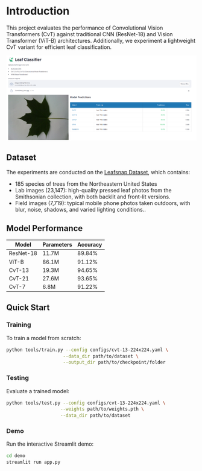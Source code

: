 # Introduction

This project evaluates the performance of Convolutional Vision Transformers (CvT) against traditional CNN (ResNet-18) and Vision Transformer (ViT-B) architectures. Additionally, we experiment a lightweight CvT variant for efficient leaf classification.


![Demo Interface](figures/app.png)

## Dataset

The experiments are conducted on the [Leafsnap Dataset](https://www.kaggle.com/datasets/xhlulu/leafsnap-dataset), which contains:
- 185 species of trees from the Northeastern United States
- Lab images (23,147): high-quality pressed leaf photos from the Smithsonian collection, with both backlit and front-lit versions.
- Field images (7,719): typical mobile phone photos taken outdoors, with blur, noise, shadows, and varied lighting conditions..

## Model Performance

| Model    | Parameters | Accuracy |
|----------|------------|----------|
| ResNet-18| 11.7M     | 89.84%    | 
| ViT-B    | 86.1M     | 91.12%    | 
| CvT-13   | 19.3M     | 94.65%    | 
| CvT-21   | 27.6M     | 93.65%    | 
| CvT-7    | 6.8M      | 91.22%    | 

## Quick Start


### Training
To train a model from scratch:
```bash
python tools/train.py --config configs/cvt-13-224x224.yaml \
                     --data_dir path/to/dataset \
                     --output_dir path/to/checkpoint/folder
```

### Testing
Evaluate a trained model:
```bash
python tools/test.py --config configs/cvt-13-224x224.yaml \
                    --weights path/to/weights.pth \
                    --data_dir path/to/dataset
```

### Demo
Run the interactive Streamlit demo:
```bash
cd demo
streamlit run app.py
```

